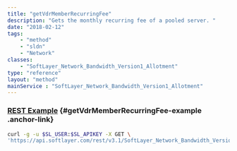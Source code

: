 ```yaml
---
title: "getVdrMemberRecurringFee"
description: "Gets the monthly recurring fee of a pooled server. "
date: "2018-02-12"
tags:
    - "method"
    - "sldn"
    - "Network"
classes:
    - "SoftLayer_Network_Bandwidth_Version1_Allotment"
type: "reference"
layout: "method"
mainService : "SoftLayer_Network_Bandwidth_Version1_Allotment"
---
```


### [REST Example](#getVdrMemberRecurringFee-example) <a href="/article/rest/"><i class="fas fa-question"></i></a> {#getVdrMemberRecurringFee-example .anchor-link} 
```bash
curl -g -u $SL_USER:$SL_APIKEY -X GET \
'https://api.softlayer.com/rest/v3.1/SoftLayer_Network_Bandwidth_Version1_Allotment/{SoftLayer_Network_Bandwidth_Version1_AllotmentID}/getVdrMemberRecurringFee'
```
